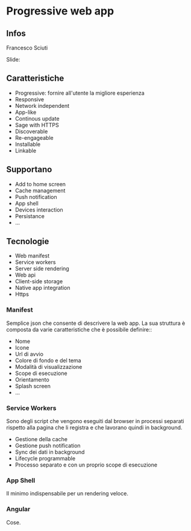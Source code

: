 # Progressive web app

## Infos

Francesco Sciuti

Slide:

## Caratteristiche

* Progressive: fornire all'utente la migliore esperienza
* Responsive
* Network independent
* App-like
* Continous update
* Sage with HTTPS
* Discoverable
* Re-engageable
* Installable
* Linkable

## Supportano

* Add to home screen
* Cache management
* Push notification
* App shell
* Devices interaction
* Persistance
* ...

## Tecnologie

* Web manifest
* Service workers
* Server side rendering
* Web api
* Client-side storage
* Native app integration
* Https

### Manifest

Semplice json che consente di descrivere la web app. La sua struttura è composta da varie caratteristiche che è possibile definire::

* Nome
* Icone
* Url di avvio
* Colore di fondo e del tema
* Modalità di visualizzazione
* Scope di esecuzione
* Orientamento
* Splash screen
* ...

### Service Workers

Sono degli script che vengono eseguiti dal browser in processi separati rispetto alla pagina che li registra e che lavorano quindi in background.

* Gestione della cache
* Gestione push notification
* Sync dei dati in background
* Lifecycle programmable
* Processo separato e con un proprio scope di esecuzione

### App Shell

Il minimo indispensabile per un rendering veloce.

### Angular

Cose.



